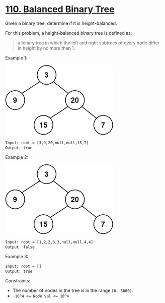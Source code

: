 [110. Balanced Binary Tree](https://leetcode.com/problems/balanced-binary-tree/)
===========================

Given a binary tree, determine if it is height-balanced.

For this problem, a height-balanced binary tree is defined as:

 > a binary tree in which the left and right subtrees of
 > every node differ in height by no more than 1.

Example 1:

![image](balance_1.jpg)

```
Input: root = [3,9,20,null,null,15,7]
Output: true
```

Example 2:

![image](balance_1.jpg)

```
Input: root = [1,2,2,3,3,null,null,4,4]
Output: false
```

Example 3:
```
Input: root = []
Output: true
```

Constraints:
 - The number of nodes in the tree is in the range `[0, 5000]`.
 - `-10^4 <= Node.val <= 10^4`
